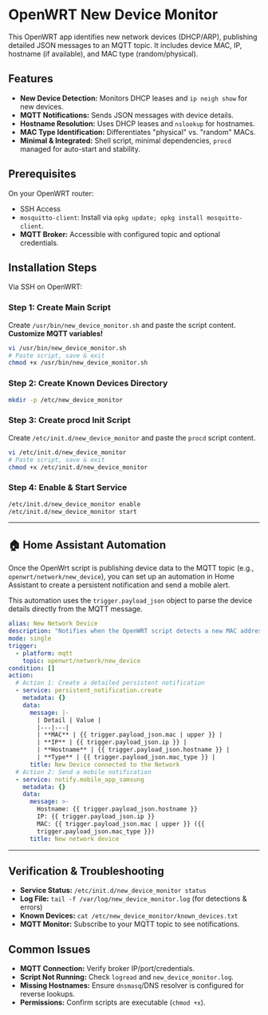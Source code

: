 # OpenWRT New Device Monitor

This OpenWRT app identifies new network devices (DHCP/ARP), publishing detailed JSON messages to an MQTT topic. It includes device MAC, IP, hostname (if available), and MAC type (random/physical).

## Features

  - **New Device Detection:** Monitors DHCP leases and `ip neigh show` for new devices.
  - **MQTT Notifications:** Sends JSON messages with device details.
  - **Hostname Resolution:** Uses DHCP leases and `nslookup` for hostnames.
  - **MAC Type Identification:** Differentiates "physical" vs. "random" MACs.
  - **Minimal & Integrated:** Shell script, minimal dependencies, `procd` managed for auto-start and stability.

## Prerequisites

On your OpenWRT router:

  - SSH Access
  - `mosquitto-client`: Install via `opkg update; opkg install mosquitto-client`.
  - **MQTT Broker:** Accessible with configured topic and optional credentials.

## Installation Steps

Via SSH on OpenWRT:

### Step 1: Create Main Script

Create `/usr/bin/new_device_monitor.sh` and paste the script content. **Customize MQTT variables\!**

```bash
vi /usr/bin/new_device_monitor.sh
# Paste script, save & exit
chmod +x /usr/bin/new_device_monitor.sh
```

### Step 2: Create Known Devices Directory

```bash
mkdir -p /etc/new_device_monitor
```

### Step 3: Create procd Init Script

Create `/etc/init.d/new_device_monitor` and paste the `procd` script content.

```bash
vi /etc/init.d/new_device_monitor
# Paste script, save & exit
chmod +x /etc/init.d/new_device_monitor
```

### Step 4: Enable & Start Service

```bash
/etc/init.d/new_device_monitor enable
/etc/init.d/new_device_monitor start
```

-----

## 🏠 Home Assistant Automation

Once the OpenWrt script is publishing device data to the MQTT topic (e.g., `openwrt/network/new_device`), you can set up an automation in Home Assistant to create a persistent notification and send a mobile alert.

This automation uses the `trigger.payload_json` object to parse the device details directly from the MQTT message.

```yaml
alias: New Network Device
description: "Notifies when the OpenWRT script detects a new MAC address."
mode: single
trigger:
  - platform: mqtt
    topic: openwrt/network/new_device
condition: []
action:
  # Action 1: Create a detailed persistent notification
  - service: persistent_notification.create
    metadata: {}
    data:
      message: |-
        | Detail | Value |
        |---|---|
        | **MAC** | {{ trigger.payload_json.mac | upper }} |
        | **IP** | {{ trigger.payload_json.ip }} |
        | **Hostname** | {{ trigger.payload_json.hostname }} |
        | **Type** | {{ trigger.payload_json.mac_type }} |
      title: New Device connected to the Network
  # Action 2: Send a mobile notification
  - service: notify.mobile_app_samsung
    metadata: {}
    data:
      message: >-
        Hostname: {{ trigger.payload_json.hostname }}
        IP: {{ trigger.payload_json.ip }} 
        MAC: {{ trigger.payload_json.mac | upper }} ({{ 
        trigger.payload_json.mac_type }})
      title: New network device
```

-----

## Verification & Troubleshooting

  - **Service Status:** `/etc/init.d/new_device_monitor status`
  - **Log File:** `tail -f /var/log/new_device_monitor.log` (for detections & errors)
  - **Known Devices:** `cat /etc/new_device_monitor/known_devices.txt`
  - **MQTT Monitor:** Subscribe to your MQTT topic to see notifications.

## Common Issues

  - **MQTT Connection:** Verify broker IP/port/credentials.
  - **Script Not Running:** Check `logread` and `new_device_monitor.log`.
  - **Missing Hostnames:** Ensure `dnsmasq`/DNS resolver is configured for reverse lookups.
  - **Permissions:** Confirm scripts are executable (`chmod +x`).
